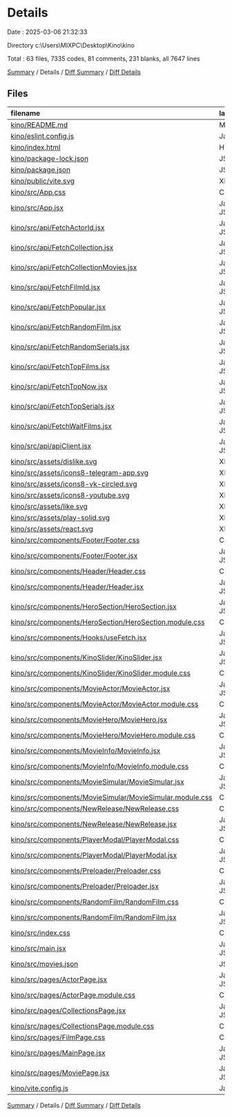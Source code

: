 # Details

Date : 2025-03-06 21:32:33

Directory c:\\Users\\MIXPC\\Desktop\\Kino\\kino

Total : 63 files,  7335 codes, 81 comments, 231 blanks, all 7647 lines

[Summary](results.md) / Details / [Diff Summary](diff.md) / [Diff Details](diff-details.md)

## Files
| filename | language | code | comment | blank | total |
| :--- | :--- | ---: | ---: | ---: | ---: |
| [kino/README.md](/kino/README.md) | Markdown | 5 | 0 | 4 | 9 |
| [kino/eslint.config.js](/kino/eslint.config.js) | JavaScript | 37 | 0 | 2 | 39 |
| [kino/index.html](/kino/index.html) | HTML | 13 | 0 | 1 | 14 |
| [kino/package-lock.json](/kino/package-lock.json) | JSON | 4,903 | 0 | 1 | 4,904 |
| [kino/package.json](/kino/package.json) | JSON | 31 | 0 | 1 | 32 |
| [kino/public/vite.svg](/kino/public/vite.svg) | XML | 1 | 0 | 0 | 1 |
| [kino/src/App.css](/kino/src/App.css) | CSS | 71 | 0 | 3 | 74 |
| [kino/src/App.jsx](/kino/src/App.jsx) | JavaScript JSX | 21 | 0 | 8 | 29 |
| [kino/src/api/FetchActorId.jsx](/kino/src/api/FetchActorId.jsx) | JavaScript JSX | 25 | 0 | 4 | 29 |
| [kino/src/api/FetchCollection.jsx](/kino/src/api/FetchCollection.jsx) | JavaScript JSX | 27 | 0 | 0 | 27 |
| [kino/src/api/FetchCollectionMovies.jsx](/kino/src/api/FetchCollectionMovies.jsx) | JavaScript JSX | 26 | 0 | 1 | 27 |
| [kino/src/api/FetchFilmId.jsx](/kino/src/api/FetchFilmId.jsx) | JavaScript JSX | 25 | 0 | 3 | 28 |
| [kino/src/api/FetchPopular.jsx](/kino/src/api/FetchPopular.jsx) | JavaScript JSX | 24 | 0 | 2 | 26 |
| [kino/src/api/FetchRandomFilm.jsx](/kino/src/api/FetchRandomFilm.jsx) | JavaScript JSX | 25 | 3 | 2 | 30 |
| [kino/src/api/FetchRandomSerials.jsx](/kino/src/api/FetchRandomSerials.jsx) | JavaScript JSX | 25 | 4 | 4 | 33 |
| [kino/src/api/FetchTopFilms.jsx](/kino/src/api/FetchTopFilms.jsx) | JavaScript JSX | 25 | 0 | 2 | 27 |
| [kino/src/api/FetchTopNow.jsx](/kino/src/api/FetchTopNow.jsx) | JavaScript JSX | 25 | 0 | 1 | 26 |
| [kino/src/api/FetchTopSerials.jsx](/kino/src/api/FetchTopSerials.jsx) | JavaScript JSX | 25 | 0 | 3 | 28 |
| [kino/src/api/FetchWaitFilms.jsx](/kino/src/api/FetchWaitFilms.jsx) | JavaScript JSX | 25 | 0 | 3 | 28 |
| [kino/src/api/apiClient.jsx](/kino/src/api/apiClient.jsx) | JavaScript JSX | 7 | 0 | 1 | 8 |
| [kino/src/assets/dislike.svg](/kino/src/assets/dislike.svg) | XML | 3 | 0 | 1 | 4 |
| [kino/src/assets/icons8-telegram-app.svg](/kino/src/assets/icons8-telegram-app.svg) | XML | 1 | 0 | 0 | 1 |
| [kino/src/assets/icons8-vk-circled.svg](/kino/src/assets/icons8-vk-circled.svg) | XML | 1 | 0 | 0 | 1 |
| [kino/src/assets/icons8-youtube.svg](/kino/src/assets/icons8-youtube.svg) | XML | 1 | 0 | 0 | 1 |
| [kino/src/assets/like.svg](/kino/src/assets/like.svg) | XML | 3 | 0 | 1 | 4 |
| [kino/src/assets/play-solid.svg](/kino/src/assets/play-solid.svg) | XML | 1 | 0 | 0 | 1 |
| [kino/src/assets/react.svg](/kino/src/assets/react.svg) | XML | 1 | 0 | 0 | 1 |
| [kino/src/components/Footer/Footer.css](/kino/src/components/Footer/Footer.css) | CSS | 70 | 0 | 2 | 72 |
| [kino/src/components/Footer/Footer.jsx](/kino/src/components/Footer/Footer.jsx) | JavaScript JSX | 30 | 0 | 2 | 32 |
| [kino/src/components/Header/Header.css](/kino/src/components/Header/Header.css) | CSS | 81 | 0 | 6 | 87 |
| [kino/src/components/Header/Header.jsx](/kino/src/components/Header/Header.jsx) | JavaScript JSX | 28 | 0 | 2 | 30 |
| [kino/src/components/HeroSection/HeroSection.jsx](/kino/src/components/HeroSection/HeroSection.jsx) | JavaScript JSX | 48 | 1 | 8 | 57 |
| [kino/src/components/HeroSection/HeroSection.module.css](/kino/src/components/HeroSection/HeroSection.module.css) | CSS | 127 | 0 | 15 | 142 |
| [kino/src/components/Hooks/useFetch.jsx](/kino/src/components/Hooks/useFetch.jsx) | JavaScript JSX | 21 | 1 | 4 | 26 |
| [kino/src/components/KinoSlider/KinoSlider.jsx](/kino/src/components/KinoSlider/KinoSlider.jsx) | JavaScript JSX | 58 | 15 | 9 | 82 |
| [kino/src/components/KinoSlider/KinoSlider.module.css](/kino/src/components/KinoSlider/KinoSlider.module.css) | CSS | 92 | 0 | 7 | 99 |
| [kino/src/components/MovieActor/MovieActor.jsx](/kino/src/components/MovieActor/MovieActor.jsx) | JavaScript JSX | 39 | 0 | 5 | 44 |
| [kino/src/components/MovieActor/MovieActor.module.css](/kino/src/components/MovieActor/MovieActor.module.css) | CSS | 25 | 0 | 4 | 29 |
| [kino/src/components/MovieHero/MovieHero.jsx](/kino/src/components/MovieHero/MovieHero.jsx) | JavaScript JSX | 82 | 0 | 8 | 90 |
| [kino/src/components/MovieHero/MovieHero.module.css](/kino/src/components/MovieHero/MovieHero.module.css) | CSS | 92 | 0 | 3 | 95 |
| [kino/src/components/MovieInfo/MovieInfo.jsx](/kino/src/components/MovieInfo/MovieInfo.jsx) | JavaScript JSX | 36 | 0 | 1 | 37 |
| [kino/src/components/MovieInfo/MovieInfo.module.css](/kino/src/components/MovieInfo/MovieInfo.module.css) | CSS | 68 | 0 | 5 | 73 |
| [kino/src/components/MovieSimular/MovieSimular.jsx](/kino/src/components/MovieSimular/MovieSimular.jsx) | JavaScript JSX | 52 | 0 | 5 | 57 |
| [kino/src/components/MovieSimular/MovieSimular.module.css](/kino/src/components/MovieSimular/MovieSimular.module.css) | CSS | 77 | 0 | 6 | 83 |
| [kino/src/components/NewRelease/NewRelease.css](/kino/src/components/NewRelease/NewRelease.css) | CSS | 86 | 0 | 11 | 97 |
| [kino/src/components/NewRelease/NewRelease.jsx](/kino/src/components/NewRelease/NewRelease.jsx) | JavaScript JSX | 55 | 1 | 9 | 65 |
| [kino/src/components/PlayerModal/PlayerModal.css](/kino/src/components/PlayerModal/PlayerModal.css) | CSS | 37 | 0 | 1 | 38 |
| [kino/src/components/PlayerModal/PlayerModal.jsx](/kino/src/components/PlayerModal/PlayerModal.jsx) | JavaScript JSX | 22 | 0 | 4 | 26 |
| [kino/src/components/Preloader/Preloader.css](/kino/src/components/Preloader/Preloader.css) | CSS | 11 | 0 | 0 | 11 |
| [kino/src/components/Preloader/Preloader.jsx](/kino/src/components/Preloader/Preloader.jsx) | JavaScript JSX | 8 | 0 | 2 | 10 |
| [kino/src/components/RandomFilm/RandomFilm.css](/kino/src/components/RandomFilm/RandomFilm.css) | CSS | 82 | 0 | 3 | 85 |
| [kino/src/components/RandomFilm/RandomFilm.jsx](/kino/src/components/RandomFilm/RandomFilm.jsx) | JavaScript JSX | 33 | 0 | 3 | 36 |
| [kino/src/index.css](/kino/src/index.css) | CSS | 46 | 0 | 5 | 51 |
| [kino/src/main.jsx](/kino/src/main.jsx) | JavaScript JSX | 16 | 3 | 3 | 22 |
| [kino/src/movies.json](/kino/src/movies.json) | JSON | 46 | 0 | 1 | 47 |
| [kino/src/pages/ActorPage.jsx](/kino/src/pages/ActorPage.jsx) | JavaScript JSX | 48 | 1 | 12 | 61 |
| [kino/src/pages/ActorPage.module.css](/kino/src/pages/ActorPage.module.css) | CSS | 45 | 0 | 3 | 48 |
| [kino/src/pages/CollectionsPage.jsx](/kino/src/pages/CollectionsPage.jsx) | JavaScript JSX | 53 | 1 | 7 | 61 |
| [kino/src/pages/CollectionsPage.module.css](/kino/src/pages/CollectionsPage.module.css) | CSS | 87 | 48 | 8 | 143 |
| [kino/src/pages/FilmPage.css](/kino/src/pages/FilmPage.css) | CSS | 174 | 0 | 6 | 180 |
| [kino/src/pages/MainPage.jsx](/kino/src/pages/MainPage.jsx) | JavaScript JSX | 44 | 1 | 3 | 48 |
| [kino/src/pages/MoviePage.jsx](/kino/src/pages/MoviePage.jsx) | JavaScript JSX | 34 | 1 | 8 | 43 |
| [kino/vite.config.js](/kino/vite.config.js) | JavaScript | 5 | 1 | 2 | 8 |

[Summary](results.md) / Details / [Diff Summary](diff.md) / [Diff Details](diff-details.md)